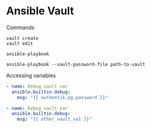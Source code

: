 # Ansible Vault

Commands
```shell
vault create
vault edit
```

`ansible-playbook`
```shell
ansible-playbook --vault-password-file path-to-vault
```

Accessing variables
```yml
- name: Debug vault var
  ansible.builtin.debug:
    msg: "{{ authentik.pg.password }}"

- name: Debug vault var
  ansible.builtin.debug:
    msg: "{{ other_vault_val }}"
```

